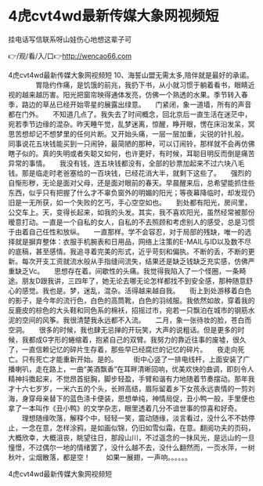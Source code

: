# 4虎cvt4wd最新传媒大象网视频短
挂电话写信联系呀山娃伤心地想这辈子可

👉/观/看/入/口👉http://wencao66.com

4虎cvt4wd最新传媒大象网视频短	10、海誓山盟无需太多,陪伴就是最好的承诺。
　　　　胃隐约作痛，是饥饿的前兆，我扔下书，从小就习惯于躺着看书，眼睛近视的越来越历害。阳光把窗帘映得通体发亮，仿佛一个熟透的水果。季节转入春季，路边的草丛已经开始零星的展露出绿意。　　门紧闭，象一道墙，所有的声音都在门外。　　不知道几点了。我失去了时间概念，回北京后一直生活在迷茫中，宛若季节边缘的混杂。昨天睡午觉，乱梦迷离，惊醒，睁开眼，愣在床沿发呆，冥思苦想却记不想梦里的任何片断。又开始头痛，一层一层加重，尖锐的针扎般。　　同事说花五块钱能买到一只闹钟，最简陋的那种，可以订闹铃，那样就不会再仿佛瞎子似的。真的失明或者失聪又如何，也许更好，有时候，耳聪目明反而倒是痛苦异常的事情。　　我没有钱，连五块钱都没有，全部的钞票加起来不过六块八毛钱。那是临走时老爸塞给的一百块钱，已经花消大半，就剩下这些了。　　强烈的自惭形秽，无论是面对父母，还是面对眼前的春天。早晨醒来后，总希望能抓住些东西，似乎只有把握了什么才不辜负窗外的明媚的阳光；等夜幕降临时，却发现仍旧是一无所获，如一个失败的乞丐，手心空空如也。　　到处都有阳光，房间里，公交车上。天，变得长起来，如我的头发。其实，我不喜欢阳光，虽然经常被那份暧意打动。一直是一个自私的女人，自私的不去照顾和考虑别人的感受，总是习惯于由着自己任性和放纵。　　一直那样。学不会容忍，对于局部的残缺，唯一的选择就是摒弃整体：衣服手机腕表和日用品，网络上注策的E-MAIL与ID以及数不尽的底稿，甚至感情。我追寻着完美的形式，近乎苛刻和偏执。不断的丢，不断的更新。每次开支工资就流水般从手指缝间流失，结果还是缺乏钱缺乏充实感，仿佛严重缺乏Vc。　　思想存在着。间歇性的头痛。我觉得我陷入了一个怪圈，一条畸途。朋友D跟我讲，三四年了，她无论去哪无论怎样都找不到安全感，那种随意舒心的感觉。我也是。梦，迷乱，混杂。活得越来越自我。　　街上到处游移着白色的影子，是今年的流行色，白色的高筒靴，白色的羽绒服。我依然如故，穿着我的反鹿皮的棕色的大头鞋和同色系的棉袄，招摇过市，宛若一只飘泊在城市的钢筋水泥的空间的风筝。我很清楚我永远都不入流。　　二月，象一张待妆的脸，苍白而空洞。　　很多的时候，我也肆无忌掸的开玩笑，大声的说粗话。但是更多的时候，我都成G字形的蜷缩着，抱紧自己的双臂。我努力的靠近往事的废墟，很久了，一直信赖记忆的碎片生存着，那些早已经腐烂的记忆的碎片。　　夜走向死亡。只有死亡才能重新开始。是的。
　　街中心竖了一排电线杆，上面安装了广播喇叭，走在路上，一曲“美酒飘香”在耳畔清晰回响，优美欢快的曲调，即刻令人精神抖擞起来，不觉昂首挺胸，脚步轻盈，手臂和谐有力地随着节奏摆动。那年我才十六七岁岁，一米六五的个头，长辫高结，眉际留着乡下女孩永远衷情的一剪刘海，身穿母亲替下的蓝色涤卡便装，思想单纯，神情局促，丑小鸭一般，手里便也拿了一本叫作《丑小鸭》的文学杂志，眼里透着几分不谙世事的惊喜和好奇。
　　理想随缘吹落，解释个中，轻轻一笑，震动随缘，淡言看过，没什么不不妨停止，一念在意，怎样涂鸦，是如画似锦，仍旧如雪似霜，在意。翻阅功夫的页码，大概欣幸，大概沮丧，眺望往日，那段山川，不过遥念的一抹风光，是远山的一旦憧憬，不过偶尔一地的情绪罢了，没什么越不去，没什么翻然而，一页水萍，一树秋叶，尘烟散落，都是空！
　　如果一展翅，一声响。。。。。。

4虎cvt4wd最新传媒大象网视频短
